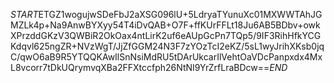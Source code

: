$START$ETGZ1wogujwSDeFbJ2aXSG096lU+5LdryaTYunuXc01MXWWTAhJGMZLk4p+Na9AnwBYXyy54T4iDvQAB+O7F+ffKUrFFLt18Ju6AB5BDbv+owkXPrzddGKzV3QWBiR2OkOax4ntLirK2uf6eAUpGcPn7TQp5/9IF3RihHfkYCGKdqvl625ngZR+NVzWgT/JjZfGGM24N3F7zYOzTcI2eKZ/5sL1wyJrihXKsb0jqC/qwO6aB9R5YTQQKAwIlSnNsiMdRU5tDArUkcarIlVehtOaVDcPanpxdx4MxL8vcorr7tDkUQrymvqXBa2FFXtccfph26NtNI9YrZrfLraBDcw==$END$